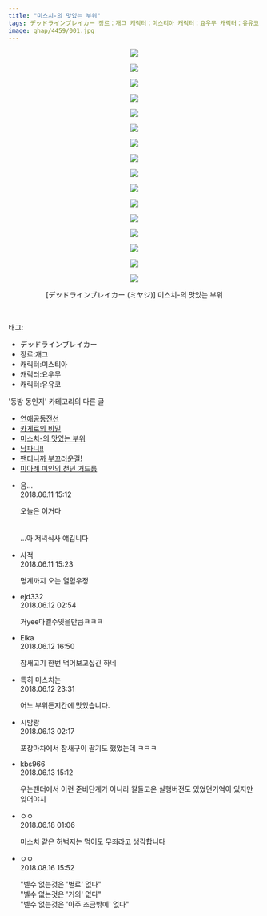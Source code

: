 ```yaml
---
title: "미스치-의 맛있는 부위"
tags: デッドラインブレイカー 장르：개그 캐릭터：미스티아 캐릭터：요우무 캐릭터：유유코 ミヤジ 동방_동인지
image: ghap/4459/001.jpg
---
```

<div class="article">
<p style="text-align: center; clear: none; float: none;"><img src="{{ site.nasurl }}/ghap/4459/001.jpg"/></p>
<p style="text-align: center; clear: none; float: none;"><img src="{{ site.nasurl }}/ghap/4459/002.jpg"/></p>
<p style="text-align: center; clear: none; float: none;"><img src="{{ site.nasurl }}/ghap/4459/003.jpg"/></p>
<p style="text-align: center; clear: none; float: none;"><img src="{{ site.nasurl }}/ghap/4459/004.jpg"/></p>
<p style="text-align: center; clear: none; float: none;"><img src="{{ site.nasurl }}/ghap/4459/005.jpg"/></p>
<p style="text-align: center; clear: none; float: none;"><img src="{{ site.nasurl }}/ghap/4459/006.jpg"/></p>
<p style="text-align: center; clear: none; float: none;"><img src="{{ site.nasurl }}/ghap/4459/007.jpg"/></p>
<p style="text-align: center; clear: none; float: none;"><img src="{{ site.nasurl }}/ghap/4459/008.jpg"/></p>
<p style="text-align: center; clear: none; float: none;"><img src="{{ site.nasurl }}/ghap/4459/009.jpg"/></p>
<p style="text-align: center; clear: none; float: none;"><img src="{{ site.nasurl }}/ghap/4459/010.jpg"/></p>
<p style="text-align: center; clear: none; float: none;"><img src="{{ site.nasurl }}/ghap/4459/011.jpg"/></p>
<p style="text-align: center; clear: none; float: none;"><img src="{{ site.nasurl }}/ghap/4459/012.jpg"/></p>
<p style="text-align: center; clear: none; float: none;"><img src="{{ site.nasurl }}/ghap/4459/013.jpg"/></p>
<p style="text-align: center; clear: none; float: none;"><img src="{{ site.nasurl }}/ghap/4459/014.jpg"/></p>
<p style="text-align: center; clear: none; float: none;"><img src="{{ site.nasurl }}/ghap/4459/015.jpg"/></p>
<p style="text-align: center; clear: none; float: none;"><img src="{{ site.nasurl }}/ghap/4459/016.jpg"/></p>
<p style="text-align: center; clear: none; float: none;">[デッドラインブレイカー (ミヤジ)] 미스치-의 맛있는 부위</p>
<p><br/></p>
</div><div class="tagTrail">
<p>태그: </p>
<ul>
<li>デッドラインブレイカー</li>
<li>장르:개그</li>
<li>캐릭터:미스티아</li>
<li>캐릭터:요우무</li>
<li>캐릭터:유유코</li>
</ul>
</div><div class="another">
<p>'동방 동인지' 카테고리의 다른 글</p>
<ul>
<li><a href="/2018-06-11-ghap_4462">연애공동전선</a></li>
<li><a href="/2018-06-11-ghap_4460">카게로의 비밀</a></li>
<li><a href="/2018-06-11-ghap_4459">미스치-의 맛있는 부위</a></li>
<li><a href="/2018-06-11-ghap_4458">냥파니!!</a></li>
<li><a href="/2018-06-11-ghap_4457">팬티니까 부끄러운걸!</a></li>
<li><a href="/2018-06-11-ghap_4456">미아례 미인의 천년 거드름</a></li>
</ul>
</div><div class="cb_module cb_fluid">
<div class="cb_wrt cb_profile">
<div class="comment">
<ul>
<li class="cb_thumb_off" id="comment15269315">
<div class="cb_comment_area">
<div class="cb_info_area">
<div class="cb_section">
<span class="cb_nick_name">음...</span>
</div>
<div class="cb_section">
<span class="cb_date">2018.06.11 15:12 </span>
</div>
</div>
<div class="cb_dsc_comment">
<p class="cb_dsc">
											오늘은 이거다<br/>
<br/>
<br/>
...아 저녁식사 얘깁니다
										</p>
</div>
</div></li>
<li class="cb_thumb_off" id="comment15269322">
<div class="cb_comment_area">
<div class="cb_info_area">
<div class="cb_section">
<span class="cb_nick_name">사적</span>
</div>
<div class="cb_section">
<span class="cb_date">2018.06.11 15:23 </span>
</div>
</div>
<div class="cb_dsc_comment">
<p class="cb_dsc">
											명계까지 오는 열혈우정
										</p>
</div>
</div></li>
<li class="cb_thumb_off" id="comment15269535">
<div class="cb_comment_area">
<div class="cb_info_area">
<div class="cb_section">
<span class="cb_nick_name">ejd332</span>
</div>
<div class="cb_section">
<span class="cb_date">2018.06.12 02:54 </span>
</div>
</div>
<div class="cb_dsc_comment">
<p class="cb_dsc">
											거yee다벨수잇을만큼ㅋㅋㅋ
										</p>
</div>
</div></li>
<li class="cb_thumb_off" id="comment15269698">
<div class="cb_comment_area">
<div class="cb_info_area">
<div class="cb_section">
<span class="cb_nick_name">Elka</span>
</div>
<div class="cb_section">
<span class="cb_date">2018.06.12 16:50 </span>
</div>
</div>
<div class="cb_dsc_comment">
<p class="cb_dsc">
											참새고기 한번 먹어보고싶긴 하네
										</p>
</div>
</div></li>
<li class="cb_thumb_off" id="comment15269836">
<div class="cb_comment_area">
<div class="cb_info_area">
<div class="cb_section">
<span class="cb_nick_name">특히 미스치는</span>
</div>
<div class="cb_section">
<span class="cb_date">2018.06.12 23:31 </span>
</div>
</div>
<div class="cb_dsc_comment">
<p class="cb_dsc">
											어느 부위든지간에 맜있습니다.
										</p>
</div>
</div></li>
<li class="cb_thumb_off" id="comment15269912">
<div class="cb_comment_area">
<div class="cb_info_area">
<div class="cb_section">
<span class="cb_nick_name">시밤쾅</span>
</div>
<div class="cb_section">
<span class="cb_date">2018.06.13 02:17 </span>
</div>
</div>
<div class="cb_dsc_comment">
<p class="cb_dsc">
											포장마차에서 참새구이 팔기도 했었는데 ㅋㅋㅋ
										</p>
</div>
</div></li>
<li class="cb_thumb_off" id="comment15270114">
<div class="cb_comment_area">
<div class="cb_info_area">
<div class="cb_section">
<span class="cb_nick_name">kbs966</span>
</div>
<div class="cb_section">
<span class="cb_date">2018.06.13 15:12 </span>
</div>
</div>
<div class="cb_dsc_comment">
<p class="cb_dsc">
											우는팬더에서 이런 준비단계가 아니라 칼들고온 실행버전도 있었던기억이 있지만 잊어야지
										</p>
</div>
</div></li>
<li class="cb_thumb_off" id="comment15272005">
<div class="cb_comment_area">
<div class="cb_info_area">
<div class="cb_section">
<span class="cb_nick_name">ㅇㅇ</span>
</div>
<div class="cb_section">
<span class="cb_date">2018.06.18 01:06 </span>
</div>
</div>
<div class="cb_dsc_comment">
<p class="cb_dsc">
											미스치 같은 허벅지는 먹어도 무죄라고 생각합니다
										</p>
</div>
</div></li>
<li class="cb_thumb_off" id="comment15310120">
<div class="cb_comment_area">
<div class="cb_info_area">
<div class="cb_section">
<span class="cb_nick_name">ㅇㅇ</span>
</div>
<div class="cb_section">
<span class="cb_date">2018.08.16 15:52 </span>
</div>
</div>
<div class="cb_dsc_comment">
<p class="cb_dsc">
											"벨수 없는것은 '별로' 없다"<br/>
"벨수 없는것은 '거의' 없다"<br/>
"벨수 없는것은 '아주 조금밖에' 없다"
										</p>
</div>
</div></li>
</ul>
</div>
</div><!-- commentList close -->
</div>